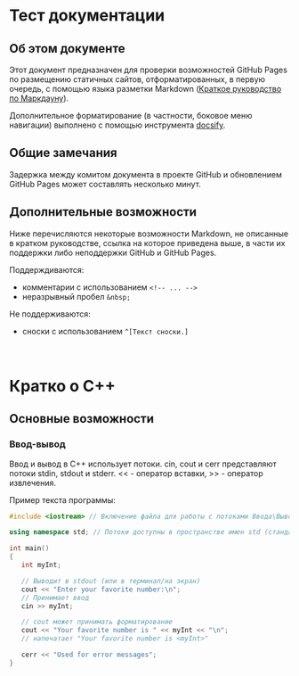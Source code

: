 # Тест документации

<!--
Это комментарий. Он не отображается на странице
-->

## Об этом документе

Этот документ предназначен для проверки возможностей GitHub Pages по размещению статичных сайтов, отформатированных, в первую очередь, с помощью языка разметки Markdown ([Краткое руководство по Маркдауну](https://paulradzkov.com/2014/markdown_cheatsheet/)).

Дополнительное форматирование (в частности, боковое меню навигации) выполнено с помощью инструмента [docsify](https://docsify.js.org/#/).


## Общие замечания

Задержка между комитом документа в проекте GitHub и обновлением GitHub Pages может составлять несколько минут.


## Дополнительные возможности

Ниже перечисляются некоторые возможности Markdown, не описанные в кратком руководстве, ссылка на которое приведена выше, в части их поддержки либо неподдержки GitHub и GitHub Pages.

Поддерждиваются:
- комментарии с использованием `<!-- ... -->`
- неразрывный пробел `&nbsp;`

Не поддерживаются:
- сноски с использованием `^[Текст сноски.]`


# <br>Кратко о C++
## Основные возможности
### Ввод-вывод

Ввод и вывод в C++ использует потоки. cin, cout и cerr представляют потоки stdin, stdout и stderr.
<< - оператор вставки, >> - оператор извлечения.

Пример текста программы:
```cpp
#include <iostream> // Включение файла для работы с потоками Ввода\Вывода.

using namespace std; // Потоки доступны в пространстве имен std (стандартная библиотека)

int main()
{
   int myInt;

   // Выводит в stdout (или в терминал/на экран)
   cout << "Enter your favorite number:\n";
   // Принимает ввод
   cin >> myInt;

   // cout может принимать форматирование
   cout << "Your favorite number is " << myInt << "\n";
   // напечатает "Your favorite number is <myInt>"

   cerr << "Used for error messages";
}
```

